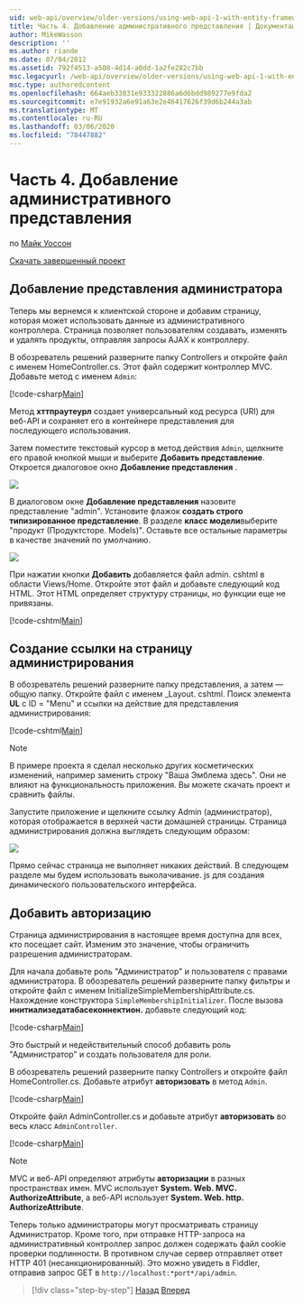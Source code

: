 ```yaml
---
uid: web-api/overview/older-versions/using-web-api-1-with-entity-framework-5/using-web-api-with-entity-framework-part-4
title: Часть 4. Добавление административного представления | Документация Майкрософт
author: MikeWasson
description: ''
ms.author: riande
ms.date: 07/04/2012
ms.assetid: 792f4513-a508-4d14-a0dd-1a2fe282c7bb
msc.legacyurl: /web-api/overview/older-versions/using-web-api-1-with-entity-framework-5/using-web-api-with-entity-framework-part-4
msc.type: authoredcontent
ms.openlocfilehash: 664aeb33031e933322886a6d6bdd989277e9fda2
ms.sourcegitcommit: e7e91932a6e91a63e2e46417626f39d6b244a3ab
ms.translationtype: MT
ms.contentlocale: ru-RU
ms.lasthandoff: 03/06/2020
ms.locfileid: "78447882"
---
```

# <a name="part-4-adding-an-admin-view"></a>Часть 4. Добавление административного представления

по [Майк Уоссон](https://github.com/MikeWasson)

[Скачать завершенный проект](https://code.msdn.microsoft.com/ASP-NET-Web-API-with-afa30545)

## <a name="add-an-admin-view"></a>Добавление представления администратора

Теперь мы вернемся к клиентской стороне и добавим страницу, которая может использовать данные из административного контроллера. Страница позволяет пользователям создавать, изменять и удалять продукты, отправляя запросы AJAX к контроллеру.

В обозреватель решений разверните папку Controllers и откройте файл с именем HomeController.cs. Этот файл содержит контроллер MVC. Добавьте метод с именем `Admin`:

[!code-csharp[Main](using-web-api-with-entity-framework-part-4/samples/sample1.cs)]

Метод **хттпраутеурл** создает универсальный код ресурса (URI) для веб-API и сохраняет его в контейнере представления для последующего использования.

Затем поместите текстовый курсор в метод действия `Admin`, щелкните его правой кнопкой мыши и выберите **Добавить представление**. Откроется диалоговое окно **Добавление представления** .

![](using-web-api-with-entity-framework-part-4/_static/image1.png)

В диалоговом окне **Добавление представления** назовите представление "admin". Установите флажок **создать строго типизированное представление**. В разделе **класс модели**выберите "продукт (Продуктсторе. Models)". Оставьте все остальные параметры в качестве значений по умолчанию.

![](using-web-api-with-entity-framework-part-4/_static/image2.png)

При нажатии кнопки **Добавить** добавляется файл admin. cshtml в области Views/Home. Откройте этот файл и добавьте следующий код HTML. Этот HTML определяет структуру страницы, но функции еще не привязаны.

[!code-cshtml[Main](using-web-api-with-entity-framework-part-4/samples/sample2.cshtml)]

## <a name="create-a-link-to-the-admin-page"></a>Создание ссылки на страницу администрирования

В обозреватель решений разверните папку представления, а затем — общую папку. Откройте файл с именем \_Layout. cshtml. Поиск элемента **UL** с ID = "Menu" и ссылки на действие для представления администрирования:

[!code-cshtml[Main](using-web-api-with-entity-framework-part-4/samples/sample3.cshtml)]

> [!NOTE]
> В примере проекта я сделал несколько других косметических изменений, например заменить строку "Ваша Эмблема здесь". Они не влияют на функциональность приложения. Вы можете скачать проект и сравнить файлы.

Запустите приложение и щелкните ссылку Admin (администратор), которая отображается в верхней части домашней страницы. Страница администрирования должна выглядеть следующим образом:

![](using-web-api-with-entity-framework-part-4/_static/image3.png)

Прямо сейчас страница не выполняет никаких действий. В следующем разделе мы будем использовать выколачивание. js для создания динамического пользовательского интерфейса.

## <a name="add-authorization"></a>Добавить авторизацию

Страница администрирования в настоящее время доступна для всех, кто посещает сайт. Изменим это значение, чтобы ограничить разрешения администраторам.

Для начала добавьте роль "Администратор" и пользователя с правами администратора. В обозреватель решений разверните папку фильтры и откройте файл с именем InitializeSimpleMembershipAttribute.cs. Нахождение конструктора `SimpleMembershipInitializer`. После вызова **инитиализедатабасеконнектион.** добавьте следующий код:

[!code-csharp[Main](using-web-api-with-entity-framework-part-4/samples/sample4.cs)]

Это быстрый и недействительный способ добавить роль "Администратор" и создать пользователя для роли.

В обозреватель решений разверните папку Controllers и откройте файл HomeController.cs. Добавьте атрибут **авторизовать** в метод `Admin`.

[!code-csharp[Main](using-web-api-with-entity-framework-part-4/samples/sample5.cs)]

Откройте файл AdminController.cs и добавьте атрибут **авторизовать** во весь класс `AdminController`.

[!code-csharp[Main](using-web-api-with-entity-framework-part-4/samples/sample6.cs)]

> [!NOTE]
> MVC и веб-API определяют атрибуты **авторизации** в разных пространствах имен. MVC использует **System. Web. MVC. AuthorizeAttribute**, а веб-API использует **System. Web. http. AuthorizeAttribute**.

Теперь только администраторы могут просматривать страницу Администратор. Кроме того, при отправке HTTP-запроса на административный контроллер запрос должен содержать файл cookie проверки подлинности. В противном случае сервер отправляет ответ HTTP 401 (несанкционированный). Это можно увидеть в Fiddler, отправив запрос GET в `http://localhost:*port*/api/admin`.

> [!div class="step-by-step"]
> [Назад](using-web-api-with-entity-framework-part-3.md)
> [Вперед](using-web-api-with-entity-framework-part-5.md)
